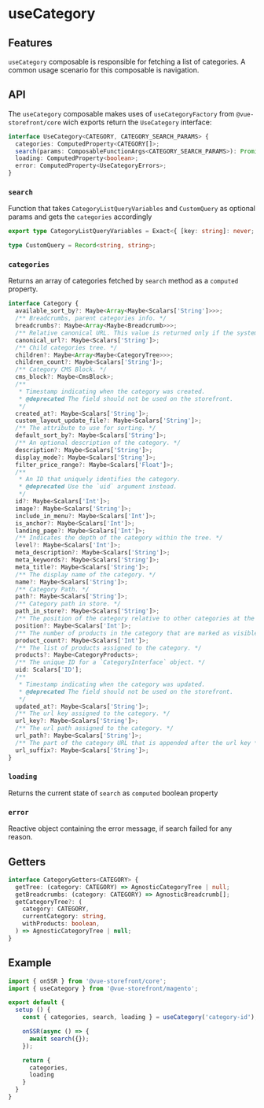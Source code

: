 # useCategory

## Features

`useCategory` composable is responsible for fetching a list of categories. A common usage scenario for this composable is navigation.

## API

The `useCategory` composable makes uses of `useCategoryFactory` from `@vue-storefront/core` wich exports return the `UseCategory` interface:

```typescript
interface UseCategory<CATEGORY, CATEGORY_SEARCH_PARAMS> {
  categories: ComputedProperty<CATEGORY[]>;
  search(params: ComposableFunctionArgs<CATEGORY_SEARCH_PARAMS>): Promise<void>;
  loading: ComputedProperty<boolean>;
  error: ComputedProperty<UseCategoryErrors>;
}
```
### `search`
Function that takes `CategoryListQueryVariables` and `CustomQuery` as optional params and gets the `categories` accordingly
``` typescript
export type CategoryListQueryVariables = Exact<{ [key: string]: never; }>;

type CustomQuery = Record<string, string>;
```

### `categories`
Returns an array of categories fetched by `search` method as a `computed` property.

``` typescript
interface Category {
  available_sort_by?: Maybe<Array<Maybe<Scalars['String']>>>;
  /** Breadcrumbs, parent categories info. */
  breadcrumbs?: Maybe<Array<Maybe<Breadcrumb>>>;
  /** Relative canonical URL. This value is returned only if the system setting 'Use Canonical Link Meta Tag For Categories' is enabled */
  canonical_url?: Maybe<Scalars['String']>;
  /** Child categories tree. */
  children?: Maybe<Array<Maybe<CategoryTree>>>;
  children_count?: Maybe<Scalars['String']>;
  /** Category CMS Block. */
  cms_block?: Maybe<CmsBlock>;
  /**
   * Timestamp indicating when the category was created.
   * @deprecated The field should not be used on the storefront.
   */
  created_at?: Maybe<Scalars['String']>;
  custom_layout_update_file?: Maybe<Scalars['String']>;
  /** The attribute to use for sorting. */
  default_sort_by?: Maybe<Scalars['String']>;
  /** An optional description of the category. */
  description?: Maybe<Scalars['String']>;
  display_mode?: Maybe<Scalars['String']>;
  filter_price_range?: Maybe<Scalars['Float']>;
  /**
   * An ID that uniquely identifies the category.
   * @deprecated Use the `uid` argument instead.
   */
  id?: Maybe<Scalars['Int']>;
  image?: Maybe<Scalars['String']>;
  include_in_menu?: Maybe<Scalars['Int']>;
  is_anchor?: Maybe<Scalars['Int']>;
  landing_page?: Maybe<Scalars['Int']>;
  /** Indicates the depth of the category within the tree. */
  level?: Maybe<Scalars['Int']>;
  meta_description?: Maybe<Scalars['String']>;
  meta_keywords?: Maybe<Scalars['String']>;
  meta_title?: Maybe<Scalars['String']>;
  /** The display name of the category. */
  name?: Maybe<Scalars['String']>;
  /** Category Path. */
  path?: Maybe<Scalars['String']>;
  /** Category path in store. */
  path_in_store?: Maybe<Scalars['String']>;
  /** The position of the category relative to other categories at the same level in tree. */
  position?: Maybe<Scalars['Int']>;
  /** The number of products in the category that are marked as visible. By default, in complex products, parent products are visible, but their child products are not. */
  product_count?: Maybe<Scalars['Int']>;
  /** The list of products assigned to the category. */
  products?: Maybe<CategoryProducts>;
  /** The unique ID for a `CategoryInterface` object. */
  uid: Scalars['ID'];
  /**
   * Timestamp indicating when the category was updated.
   * @deprecated The field should not be used on the storefront.
   */
  updated_at?: Maybe<Scalars['String']>;
  /** The url key assigned to the category. */
  url_key?: Maybe<Scalars['String']>;
  /** The url path assigned to the category. */
  url_path?: Maybe<Scalars['String']>;
  /** The part of the category URL that is appended after the url key */
  url_suffix?: Maybe<Scalars['String']>;
}
```

### `loading`
Returns the current state of `search` as `computed` boolean property

### `error`
Reactive object containing the error message, if search failed for any reason.

## Getters
````typescript
interface CategoryGetters<CATEGORY> {
  getTree: (category: CATEGORY) => AgnosticCategoryTree | null;
  getBreadcrumbs: (category: CATEGORY) => AgnosticBreadcrumb[];
  getCategoryTree?: (
    category: CATEGORY,
    currentCategory: string,
    withProducts: boolean,
  ) => AgnosticCategoryTree | null;
}
````
## Example

```javascript
import { onSSR } from '@vue-storefront/core';
import { useCategory } from '@vue-storefront/magento';

export default {
  setup () {
    const { categories, search, loading } = useCategory('category-id');

    onSSR(async () => {
      await search({});
    });

    return {
      categories,
      loading
    }
  }
}
```

